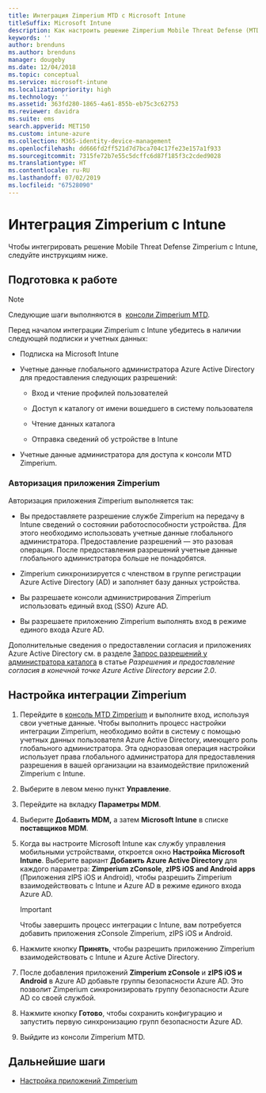 ```yaml
---
title: Интеграция Zimperium MTD с Microsoft Intune
titleSuffix: Microsoft Intune
description: Как настроить решение Zimperium Mobile Threat Defense (MTD) в Microsoft Intune для управления доступом к корпоративным ресурсам с мобильных устройств
keywords: ''
author: brenduns
ms.author: brenduns
manager: dougeby
ms.date: 12/04/2018
ms.topic: conceptual
ms.service: microsoft-intune
ms.localizationpriority: high
ms.technology: ''
ms.assetid: 363fd280-1865-4a61-855b-eb75c3c62753
ms.reviewer: davidra
ms.suite: ems
search.appverid: MET150
ms.custom: intune-azure
ms.collection: M365-identity-device-management
ms.openlocfilehash: dd666fd2ff521d7d7bca704c17fe23e157a1f933
ms.sourcegitcommit: 7315fe72b7e55c5dcffc6d87f185f3c2cded9028
ms.translationtype: HT
ms.contentlocale: ru-RU
ms.lasthandoff: 07/02/2019
ms.locfileid: "67528090"
---
```

# <a name="integrate-zimperium-with-intune"></a>Интеграция Zimperium с Intune

Чтобы интегрировать решение Mobile Threat Defense Zimperium с Intune, следуйте инструкциям ниже.

## <a name="before-you-begin"></a>Подготовка к работе

> [!NOTE]
> Следующие шаги выполняются в  [консоли Zimperium MTD](https://www.zimperium.com/platform).

Перед началом интеграции Zimperium с Intune убедитесь в наличии следующей подписки и учетных данных:

-   Подписка на Microsoft Intune

-   Учетные данные глобального администратора Azure Active Directory для предоставления следующих разрешений:

    -   Вход и чтение профилей пользователей

    -   Доступ к каталогу от имени вошедшего в систему пользователя

    -   Чтение данных каталога

    -   Отправка сведений об устройстве в Intune

-   Учетные данные администратора для доступа к консоли MTD Zimperium.

### <a name="zimperium-app-authorization"></a>Авторизация приложения Zimperium

Авторизация приложения Zimperium выполняется так:

-   Вы предоставляете разрешение службе Zimperium на передачу в Intune сведений о состоянии работоспособности устройства. Для этого необходимо использовать учетные данные глобального администратора. Предоставление разрешений — это разовая операция. После предоставления разрешений учетные данные глобального администратора больше не понадобятся.

-   Zimperium синхронизируется с членством в группе регистрации Azure Active Directory (AD) и заполняет базу данных устройства.

-   Вы разрешаете консоли администрирования Zimperium использовать единый вход (SSO) Azure AD.

-   Вы разрешаете приложению Zimperium выполнять вход в режиме единого входа Azure AD.

Дополнительные сведения о предоставлении согласия и приложениях Azure Active Directory см. в разделе [Запрос разрешений у администратора каталога](https://docs.microsoft.com/azure/active-directory/develop/v2-permissions-and-consent#request-the-permissions-from-a-directory-admin) в статье *Разрешения и предоставление согласия в конечной точке Azure Active Directory версии 2.0*.


## <a name="to-set-up-zimperium-integration"></a>Настройка интеграции Zimperium

1.  Перейдите в [консоль MTD Zimperium](https://www.zimperium.com/platform) и выполните вход, используя свои учетные данные. Чтобы выполнить процесс настройки интеграции Zimperium, необходимо войти в систему с помощью учетных данных пользователя Azure Active Directory, имеющего роль глобального администратора. Эта одноразовая операция настройки использует права глобального администратора для предоставления разрешения в вашей организации на взаимодействие приложений Zimperium с Intune. 

2.  Выберите в левом меню пункт **Управление**.

3.  Перейдите на вкладку **Параметры MDM**.

4.  Выберите **Добавить MDM,** а затем **Microsoft Intune** в списке **поставщиков MDM**.

5.  Когда вы настроите Microsoft Intune как службу управления мобильными устройствами, откроется окно **Настройка Microsoft Intune**. Выберите вариант **Добавить Azure Active Directory** для каждого параметра: **Zimperium zConsole**, **zIPS iOS and Android apps** (Приложения zIPS iOS и Android), чтобы разрешить Zimperium взаимодействовать с Intune и Azure AD в режиме единого входа Azure AD.

    > [!IMPORTANT]  
    > Чтобы завершить процесс интеграции с Intune, вам потребуется добавить приложения zConsole Zimperium, zIPS iOS и Android.

6.  Нажмите кнопку **Принять**, чтобы разрешить приложению Zimperium взаимодействовать с Intune и Azure Active Directory.

7.  После добавления приложений **Zimperium zConsole** и **zIPS iOS и Android** в Azure AD добавьте группы безопасности Azure AD. Это позволит Zimperium синхронизировать группу безопасности Azure AD со своей службой.

8.  Нажмите кнопку **Готово**, чтобы сохранить конфигурацию и запустить первую синхронизацию групп безопасности Azure AD.

9.  Выйдите из консоли Zimperium MTD.

## <a name="next-steps"></a>Дальнейшие шаги

-   [Настройка приложений Zimperium](mtd-apps-ios-app-configuration-policy-add-assign.md)
